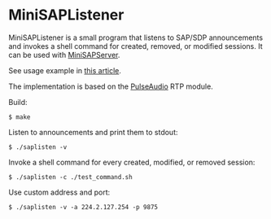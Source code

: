# MiniSAPListener

MiniSAPListener is a small program that listens to SAP/SDP announcements and invokes a shell command for created, removed, or modified sessions. It can be used with [MiniSAPServer](https://wiki.videolan.org/MiniSAPServer/).

See usage example in [this article](https://gavv.github.io/articles/minisaplistener/).

The implementation is based on the [PulseAudio](https://www.freedesktop.org/wiki/Software/PulseAudio/) RTP module.

Build:

    $ make

Listen to announcements and print them to stdout:

    $ ./saplisten -v

Invoke a shell command for every created, modified, or removed session:

    $ ./saplisten -c ./test_command.sh

Use custom address and port:

    $ ./saplisten -v -a 224.2.127.254 -p 9875
